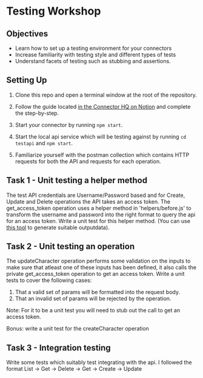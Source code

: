 # Testing Workshop

## Objectives

- Learn how to set up a testing environment for your connectors
- Increase familiarity with testing style and different types of tests
- Understand facets of testing such as stubbing and assertions.

## Setting Up

1. Clone this repo and open a terminal window at the root of the repository.

2. Follow the guide located [in the Connector HQ on Notion](https://www.notion.so/trayio/How-to-Test-a-connector-0eb8987d5e4f43398fea160fbcd30ef0) and complete the step-by-step.

3. Start your connector by running `npm start`.

4. Start the local api service which will be testing against by running `cd testapi` and `npm start`.

5. Familiarize yourself with the postman collection which contains HTTP requests for both the API and requests for each operation.

## Task 1 - Unit testing a helper method

The test API credentials are Username/Password based and for Create, Update and Delete operations the API takes an access token. The get_access_token operation uses a helper method in 'helpers/before.js' to transform the username and password into the right format to query the api for an access token.
Write a unit test for this helper method. (You can use [this tool](http://www.miraclesalad.com/webtools/md5.php) to generate suitable outputdata).

## Task 2 - Unit testing an operation

The updateCharacter operation performs some validation on the inputs to make sure that atleast one of these inputs has been defined, it also calls the private get_access_token operation to get an access token. Write a unit tests to cover the following cases:

1. That a valid set of params will be formatted into the request body.
2. That an invalid set of params will be rejected by the operation.

Note: For it to be a unit test you will need to stub out the call to get an access token.

Bonus: write a unit test for the createCharacter operation

## Task 3 - Integration testing

Write some tests which suitably test integrating with the api. I followed the format List -> Get -> Delete -> Get -> Create -> Update
